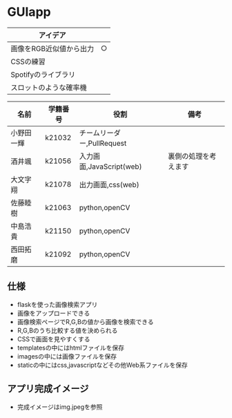# GUIapp
| アイデア ||
| -------- | --- |
| 画像をRGB近似値から出力 | ○ |
| CSSの練習 ||
| Spotifyのライブラリ ||
| スロットのような確率機 ||

| 名前 | 学籍番号 | 役割 | 備考 |
|-----|-----|-----|-----|
| 小野田一輝 | k21032 | チームリーダー,PullRequest |  |
| 酒井颯 | k21056 | 入力画面,JavaScript(web) | 裏側の処理を考えます |
| 大文字翔 | k21078 | 出力画面,css(web) |  |
| 佐藤睦樹 | k21063 | python,openCV |  |
| 中島浩貴 | k21150 | python,openCV |  | 
| 西田拓磨 | k21092 | python,openCV |  |

## 仕様
- flaskを使った画像検索アプリ
- 画像をアップロードできる
- 画像検索ページでR,G,Bの値から画像を検索できる
- R,G,Bのうち比較する値を決められる
- CSSで画面を見やすくする
- templatesの中にはhtmlファイルを保存
- imagesの中には画像ファイルを保存
- staticの中にはcss,javascriptなどその他Web系ファイルを保存


## アプリ完成イメージ
- 完成イメージはimg.jpegを参照